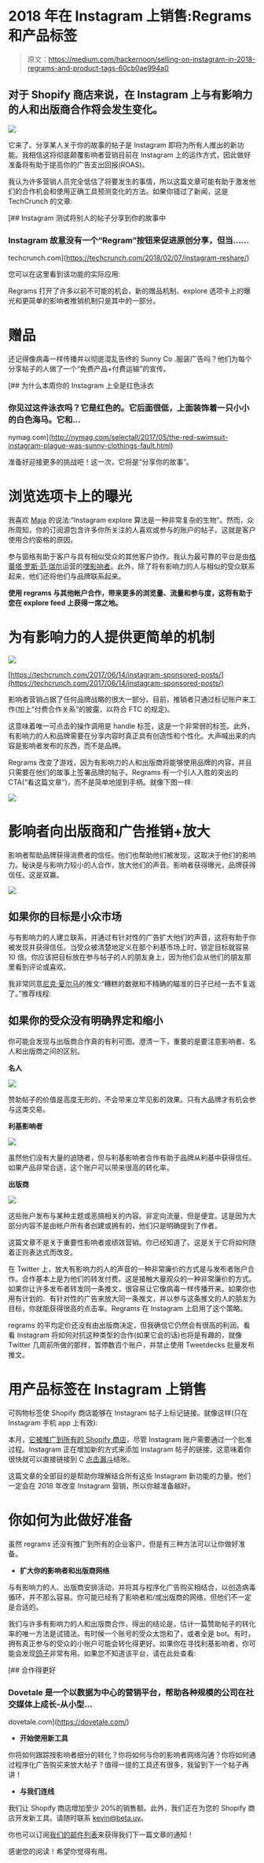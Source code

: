 # 2018 年在 Instagram 上销售:Regrams 和产品标签

> 原文：<https://medium.com/hackernoon/selling-on-instagram-in-2018-regrams-and-product-tags-60cb0ae994a0>

## 对于 Shopify 商店来说，在 Instagram 上与有影响力的人和出版商合作将会发生变化。

![](img/fea3f87a893de46dd7aecf7f41f7349d.png)

它来了。分享某人关于你的故事的帖子是 Instagram 即将为所有人推出的新功能。我相信这将彻底颠覆影响者营销目前在 Instagram 上的运作方式，因此做好准备将有助于提高你的广告支出回报(ROAS)。

我认为许多营销人员完全低估了将要发生的事情，所以这篇文章可能有助于激发他们的合作机会和使用正确工具预测变化的方法。如果你错过了新闻，这是 TechCrunch 的文章:

[](https://techcrunch.com/2018/02/07/instagram-reshare/) [## Instagram 测试将别人的帖子分享到你的故事中

### Instagram 故意没有一个“Regram”按钮来促进原创分享，但当……

techcrunch.com](https://techcrunch.com/2018/02/07/instagram-reshare/) 

您可以在这里看到该功能的实际应用:

Regrams 打开了许多以前不可能的机会，新的赠品机制、explore 选项卡上的曝光和更简单的影响者推销机制只是其中的一部分。

# 赠品

还记得像病毒一样传播并以彻底混乱告终的 Sunny Co .服装广告吗？他们为每个分享帖子的人做了一个“免费产品+付费运输”的宣传。

[](http://nymag.com/selectall/2017/05/the-red-swimsuit-instagram-plague-was-sunny-clothings-fault.html) [## 为什么本周你的 Instagram 上全是红色泳衣

### 你见过这件泳衣吗？它是红色的。它后面很低，上面装饰着一只小小的白色海马。它和…

nymag.com](http://nymag.com/selectall/2017/05/the-red-swimsuit-instagram-plague-was-sunny-clothings-fault.html) 

准备好迎接更多的挑战吧！这一次，它将是“分享你的故事”。

# 浏览选项卡上的曝光

我喜欢 [Maja](https://medium.com/u/9dbee07a4188?source=post_page-----60cb0ae994a0--------------------------------) 的说法:“Instagram explore 算法是一种非常复杂的生物”。然而，众所周知，你的订阅源包含许多你所关注的人喜欢或参与的账户的帖子。这就是客户使用合约窗格的原因。

参与窗格有助于客户与具有相似受众的其他客户协作。我认为最可靠的平台是由[格蕾塔·罗斯·范·瑞尔](https://medium.com/u/2aa210ed74e4?source=post_page-----60cb0ae994a0--------------------------------)运营的[嘿影响者](https://thisishey.com/engage/)。此外，除了将有影响力的人与相似的受众联系起来，他们还将他们与品牌联系起来。

**使用 regrams 与其他帐户合作，带来更多的浏览量、流量和参与度，这将有助于您在 explore feed 上获得一席之地。**

# 为有影响力的人提供更简单的机制

![](img/a406de729cfb3be96d760d2cb06a12dc.png)

[https://techcrunch.com/2017/06/14/instagram-sponsored-posts/](https://techcrunch.com/2017/06/14/instagram-sponsored-posts/)

影响者营销占据了任何品牌战略的很大一部分。目前，推销者只通过标记账户来工作(加上“付费合作关系”的披露，以符合 FTC 的规定)。

这意味着唯一可点击的操作调用是 handle 标签，这是一个非常弱的标签。此外，有影响力的人和品牌需要在分享内容时真正具有创造性和个性化。大声喊出来的内容是影响者发布的东西，而不是品牌。

Regrams 改变了游戏，因为有影响力的人和出版商将能够使用品牌的内容，并且只需要在他们的故事上签署品牌的帖子。Regrams 有一个引人入胜的突出的 CTA(“看这篇文章”)，而不是简单地提到手柄。就像下图一样:

![](img/d4678cbf9e2b9b5c1c742595e55fc25b.png)

# 影响者向出版商和广告推销+放大

影响者帮助品牌获得消费者的信任。他们也帮助他们被发现，这取决于他们的影响力。秘诀是与影响力较小的人合作，放大他们的声音。影响者获得曝光，品牌获得信任。这是双赢。

![](img/da3f3340433b2a18077965064b9a87af.png)

## **如果你的目标是小众市场**

与有影响力的人建立联系，并通过有针对性的广告扩大他们的声音，这将有助于你被发现并获得信任。当受众被清楚地定义在那个利基市场上时，锁定目标就容易 10 倍。你应该把目标放在参与帖子的人的朋友身上，因为他们会从他们的朋友那里看到评论或喜欢。

我非常同意[尼克·夏尔马](https://medium.com/u/b436bbcc6fa5?source=post_page-----60cb0ae994a0--------------------------------)的推文:“糟糕的数据和不精确的瞄准的日子已经一去不复返了。”推荐线程:

## **如果你的受众没有明确界定和缩小**

你可能会发现与出版商合作真的有利可图。澄清一下，重要的是要注意影响者、名人和出版商之间的区别。

**名人**

![](img/a6044cd8764d6d0b3cb040ef45e9a4da.png)

赞助帖子的价值是高度无形的，不会带来立竿见影的效果。只有大品牌才有机会参与这类交易。

**利基影响者**

![](img/2a27a4e309ea8fa1e481c1180beaca6b.png)

虽然他们没有大量的追随者，但与利基影响者合作有助于品牌从利基中获得信任。如果产品非常合适，这个账户可以带来很高的转化率。

**出版商**

![](img/526dca633e831cb2c3ab5af41f445511.png)

这些账户发布与某种主题或恶搞相关的内容。非定向流量，但是便宜。这是因为大部分内容不是由帐户所有者创建或拥有的，他们只是明确提到了作者。

这篇文章不是关于重要性影响者或绩效营销。你已经知道了。这是关于它将如何随着正则表达式而改变。

在 Twitter 上，放大有影响力的人的声音的一种非常廉价的方式是与发布者账户合作。合作基本上是为他们的转发付费。这是接触大量观众的一种非常廉价的方式。如果你让许多发布者转发同一条推文，很容易让它像病毒一样传播开来。如果你也用有计划的、有针对性的广告来放大同一条推文，并以参与这条推文的人的朋友为目标，你就能获得很高的点击率。Regrams 在 Instagram 上启用了这个策略。

regrams 的平均定价还没有由出版商决定，但我确信它仍然会有很高的利润。看看 Instagram 将如何对抗这种类型的合作(如果它会的话)也将是有趣的，就像 Twitter 几周前所做的那样，暂停数百个账户，并禁止使用 Tweetdecks 批量发布推文。

# 用产品标签在 Instagram 上销售

可购物标签使 Shopify 商店能够在 Instagram 帖子上标记链接。就像这样(只在 Instagram 手机 app 上有效):

本月，[它被推广到所有的 Shopify 商店](https://help.shopify.com/manual/sell-online/instagram)，尽管 Instagram 账户需要通过一个批准过程。Instagram 正在增加新的方式来添加 Instagram 帖子的链接，这意味着你很快就可以直接链接到 C [点击漏斗](https://clickfunnels.com/?cf_affiliate_id=1033039&affiliate_id=1033039)结账。

这篇文章的全部目的是帮助你理解结合所有这些 Instagram 新功能的力量。他们一定会在 2018 年改变 Instagram 营销，所以你越准备越好。

# 你如何为此做好准备

虽然 regrams 还没有推广到所有的企业客户，但是有三种方法可以让你做好准备。

*   **扩大你的影响者和出版商网络**

与有影响力的人、出版商安排活动，并将其与程序化广告购买相结合，以创造病毒循环，并不那么容易。你可能已经有了影响者和/或出版商的网络，但他们不一定是合适的。

我们与许多有影响力的人和出版商合作，得出的结论是，估计一篇赞助帖子的转化率的唯一方法是试错法。有时候一个账号的受众太饱和了，或者全是 bot。有时，拥有真正参与的受众的小账户可能会转化得更好。如果你在寻找利基影响者，你可能会发现[鸽子](https://medium.com/u/b811939aafc4?source=post_page-----60cb0ae994a0--------------------------------)非常有用。如果您不知道该平台，请在此处查看:

[](https://dovetale.com/) [## 合作得更好

### Dovetale 是一个以数据为中心的营销平台，帮助各种规模的公司在社交媒体上成长-从小型…

dovetale.com](https://dovetale.com/) 

*   **开始使用新工具**

你将如何跟踪按影响者细分的转化？你将如何与你的影响者网络沟通？你将如何通过程序化广告购买来放大帖子？值得一提的工具还有很多，我留到下一个帖子再讲！

*   **与我们连线**

我们让 Shopify 商店增加至少 20%的销售额。此外，我们正在为您的 Shopify 商店开发新工具。请随时联系 kevin@beta.uy。

你也可以订阅[我们的邮件列表](https://upscri.be/2013fe)来获得我们下一篇文章的通知！

感谢您的阅读！希望你觉得有用。